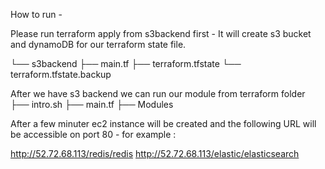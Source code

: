 How to run - 

Please run terraform apply from s3backend first - It will create s3 bucket and dynamoDB for our terraform state file.

└── s3backend
    ├── main.tf
    ├── terraform.tfstate
    └── terraform.tfstate.backup

After we have s3 backend we can run our module from terraform folder
├── intro.sh
├── main.tf
├── Modules

After a few minuter ec2 instance will be created and the following URL will be accessible on port 80 - for example :

http://52.72.68.113/redis/redis
http://52.72.68.113/elastic/elasticsearch
